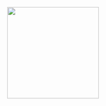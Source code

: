 <p align="center">
  <img width="210px" type="image/png" src="https://rawgit.com/yungtravla/cdn/master/github.com/yungtravla/tunnels/logo.png" />
</p>
